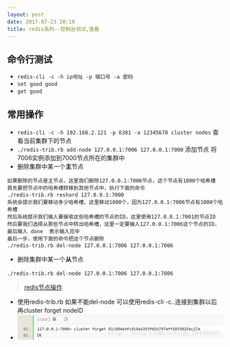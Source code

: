 ```yaml
---
layout: post
date: 2017-07-23 20:19
title: redis系列--控制台测试,查看
---
```


## 命令行测试

* `redis-cli -c -h ip地址 -p 端口号 -a 密码`
* `set good good`
* `get good`

## 常用操作

* `redis-cli -c -h 192.168.2.121 -p 6381 -a 12345678 cluster nodes` 查看当前集群下的节点
* `./redis-trib.rb add-node 127.0.0.1:7006 127.0.0.1:7000` 添加节点 将7006实例添加到7000节点所在的集群中
* 删除集群中某一个**主**节点

```text
如果删除的节点是主节点，这里我们删除127.0.0.1:7006节点，这个节点有1000个哈希槽
首先要把节点中的哈希槽转移到其他节点中，执行下面的命令
./redis-trib.rb reshard 127.0.0.1:7000
系统会提示我们要移动多少哈希槽，这里移动1000个，因为127.0.0.1:7006节点有1000个哈希槽
然后系统提示我们输入要接收这些哈希槽的节点的ID，这里使用127.0.0.1:7001的节点ID
然后要我们选择从那些节点中转出哈希槽，这里一定要输入127.0.0.1:7006这个节点的ID，最后输入 done  表示输入完毕
最后一步，使用下面的命令把这个节点删除
./redis-trib.rb del-node 127.0.0.1:7006 127.0.0.1:7006
```

* 删除集群中某一个**从**节点

`./redis-trib.rb del-node 127.0.0.1:7006 127.0.0.1:7006`

>[redis节点操作](http://blog.csdn.net/xu470438000/article/details/42972123)

* 使用redis-trib.rb 如果不能del-node 可以使用redis-cli -c..连接到集群以后 再cluster forget nodeID
* ![这里写图片描述](<../images/redis/20170808200206254.jpg>)
